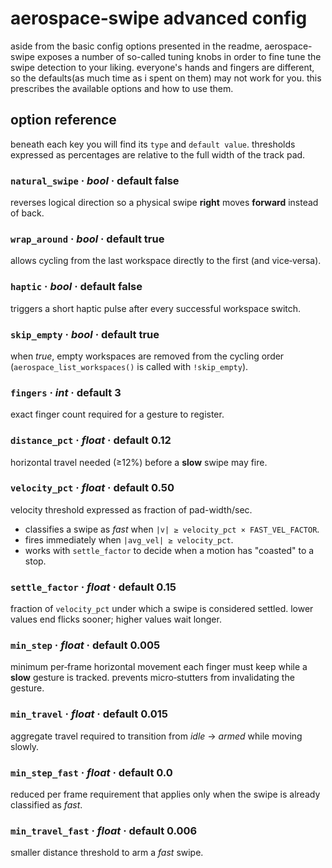 # aerospace‑swipe advanced config
aside from the basic config options presented in the readme, aerospace-swipe exposes a number of so-called tuning knobs in order to fine tune the swipe detection to your liking. everyone's hands and fingers are different, so the defaults(as much time as i spent on them) may not work for you. this prescribes the available options and how to use them.

## option reference
beneath each key you will find its `type` and `default value`. thresholds expressed as percentages are relative to the full width of the track pad.

### `natural_swipe` · *bool* · default **false**

reverses logical direction so a physical swipe **right** moves **forward** instead of back.

### `wrap_around` · *bool* · default **true**

allows cycling from the last workspace directly to the first (and vice‑versa).

### `haptic` · *bool* · default **false**

triggers a short haptic pulse after every successful workspace switch.

### `skip_empty` · *bool* · default **true**

when *true*, empty workspaces are removed from the cycling order (`aerospace_list_workspaces()` is called with `!skip_empty`).

### `fingers` · *int* · default **3**

exact finger count required for a gesture to register.

### `distance_pct` · *float* · default **0.12**

horizontal travel needed (≥12%) before a **slow** swipe may fire.

### `velocity_pct` · *float* · default **0.50**

velocity threshold expressed as fraction of pad-width/sec.

* classifies a swipe as *fast* when `|v| ≥ velocity_pct × FAST_VEL_FACTOR`.
* fires immediately when `|avg_vel| ≥ velocity_pct`.
* works with `settle_factor` to decide when a motion has "coasted" to a stop.

### `settle_factor` · *float* · default **0.15**

fraction of `velocity_pct` under which a swipe is considered settled. lower values end flicks sooner; higher values wait longer.

### `min_step` · *float* · default **0.005**

minimum per‑frame horizontal movement each finger must keep while a **slow** gesture is tracked. prevents micro‑stutters from invalidating the gesture.

### `min_travel` · *float* · default **0.015**

aggregate travel required to transition from *idle* -> *armed* while moving slowly.

### `min_step_fast` · *float* · default **0.0**

reduced per frame requirement that applies only when the swipe is already classified as *fast*.

### `min_travel_fast` · *float* · default **0.006**

smaller distance threshold to arm a *fast* swipe.
